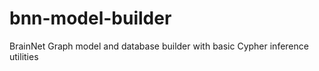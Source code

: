 # bnn-model-builder
BrainNet Graph model and database builder with  basic Cypher inference utilities
